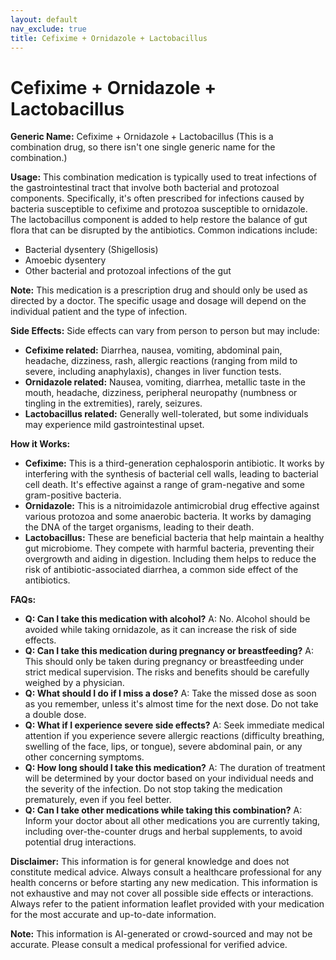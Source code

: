 ```yaml
---
layout: default
nav_exclude: true
title: Cefixime + Ornidazole + Lactobacillus
---
```


# Cefixime + Ornidazole + Lactobacillus

**Generic Name:** Cefixime + Ornidazole + Lactobacillus (This is a combination drug, so there isn't one single generic name for the combination.)

**Usage:** This combination medication is typically used to treat infections of the gastrointestinal tract that involve both bacterial and protozoal components.  Specifically, it's often prescribed for infections caused by bacteria susceptible to cefixime and protozoa susceptible to ornidazole. The lactobacillus component is added to help restore the balance of gut flora that can be disrupted by the antibiotics.  Common indications include:

* Bacterial dysentery (Shigellosis)
* Amoebic dysentery
* Other bacterial and protozoal infections of the gut

**Note:**  This medication is a prescription drug and should only be used as directed by a doctor.  The specific usage and dosage will depend on the individual patient and the type of infection.

**Side Effects:**  Side effects can vary from person to person but may include:

* **Cefixime related:** Diarrhea, nausea, vomiting, abdominal pain, headache, dizziness, rash, allergic reactions (ranging from mild to severe, including anaphylaxis), changes in liver function tests.
* **Ornidazole related:** Nausea, vomiting, diarrhea, metallic taste in the mouth, headache, dizziness, peripheral neuropathy (numbness or tingling in the extremities), rarely, seizures.
* **Lactobacillus related:** Generally well-tolerated, but some individuals may experience mild gastrointestinal upset.


**How it Works:**

* **Cefixime:**  This is a third-generation cephalosporin antibiotic. It works by interfering with the synthesis of bacterial cell walls, leading to bacterial cell death. It's effective against a range of gram-negative and some gram-positive bacteria.
* **Ornidazole:** This is a nitroimidazole antimicrobial drug effective against various protozoa and some anaerobic bacteria. It works by damaging the DNA of the target organisms, leading to their death.
* **Lactobacillus:** These are beneficial bacteria that help maintain a healthy gut microbiome. They compete with harmful bacteria, preventing their overgrowth and aiding in digestion.  Including them helps to reduce the risk of antibiotic-associated diarrhea, a common side effect of the antibiotics.


**FAQs:**

* **Q: Can I take this medication with alcohol?** A: No.  Alcohol should be avoided while taking ornidazole, as it can increase the risk of side effects.
* **Q: Can I take this medication during pregnancy or breastfeeding?** A:  This should only be taken during pregnancy or breastfeeding under strict medical supervision. The risks and benefits should be carefully weighed by a physician.
* **Q: What should I do if I miss a dose?** A: Take the missed dose as soon as you remember, unless it's almost time for the next dose. Do not take a double dose.
* **Q: What if I experience severe side effects?** A:  Seek immediate medical attention if you experience severe allergic reactions (difficulty breathing, swelling of the face, lips, or tongue), severe abdominal pain, or any other concerning symptoms.
* **Q: How long should I take this medication?** A: The duration of treatment will be determined by your doctor based on your individual needs and the severity of the infection.  Do not stop taking the medication prematurely, even if you feel better.
* **Q: Can I take other medications while taking this combination?** A: Inform your doctor about all other medications you are currently taking, including over-the-counter drugs and herbal supplements, to avoid potential drug interactions.


**Disclaimer:** This information is for general knowledge and does not constitute medical advice. Always consult a healthcare professional for any health concerns or before starting any new medication.  This information is not exhaustive and may not cover all possible side effects or interactions.  Always refer to the patient information leaflet provided with your medication for the most accurate and up-to-date information.


**Note:** This information is AI-generated or crowd-sourced and may not be accurate. Please consult a medical professional for verified advice.